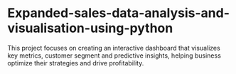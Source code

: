 # Expanded-sales-data-analysis-and-visualisation-using-python
This project focuses on creating an interactive dashboard that visualizes key metrics, customer segment and predictive insights, helping business optimize their strategies and drive profitability.
